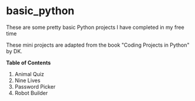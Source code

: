 # basic_python
These are some pretty basic Python projects I have completed in my free time

These mini projects are adapted from the book "Coding Projects in Python" by DK.

**Table of Contents**
1. Animal Quiz
2. Nine Lives
3. Password Picker
4. Robot Builder
